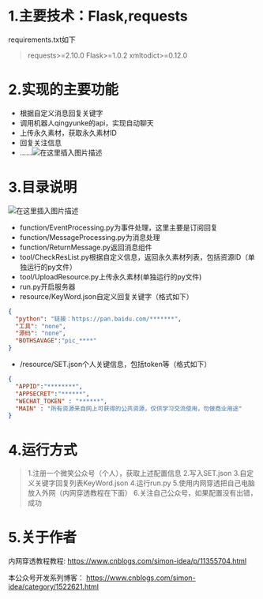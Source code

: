 
# 1.主要技术：Flask,requests

 requirements.txt如下
>requests>=2.10.0
Flask>=1.0.2
xmltodict>=0.12.0

# 2.实现的主要功能
- 根据自定义消息回复关键字
- 调用机器人qingyunke的api，实现自动聊天
- 上传永久素材，获取永久素材ID
- 回复关注信息
- ......![在这里插入图片描述](http://mmbiz.qpic.cn/mmbiz_png/f7PI7yfia3SeB52ACgSJtN24iccuN2hXm02f8UZrhXdA8jF2zP2hUWNwM6Lzibky9gTicERVCkbQiaDICavUttAXib5A/0)
# 3.目录说明
![在这里插入图片描述](https://img-blog.csdnimg.cn/20190822224936896.png?x-oss-process=image/watermark,type_ZmFuZ3poZW5naGVpdGk,shadow_10,text_aHR0cHM6Ly9ibG9nLmNzZG4ubmV0L3FxXzI2NjI0MzI5,size_16,color_FFFFFF,t_70)
- function/EventProcessing.py为事件处理，这里主要是订阅回复
- function/MessageProcessing.py为消息处理
- function/ReturnMessage.py返回消息组件
- tool/CheckResList.py根据自定义信息，返回永久素材列表，包括资源ID（单独运行的py文件）
- tool/UploadResource.py上传永久素材(单独运行的py文件)
- run.py开启服务器
- resource/KeyWord.json自定义回复关键字（格式如下）
```json
{
  "python": "链接：https://pan.baidu.com/*******",
  "工具": "none",
  "源码": "none",
  "BOTHSAVAGE":"pic_****"
}
```
- /resource/SET.json个人关键信息，包括token等（格式如下）
```json
{
  "APPID":"********",
  "APPSECRET":"******",
  "WECHAT_TOKEN" : "******",
  "MAIN" : "所有资源来自网上可获得的公共资源，仅供学习交流使用，勿做商业用途"
}
```


# 4.运行方式
>1.注册一个微笑公众号（个人），获取上述配置信息
>2.写入SET.json
>3.自定义关键字回复列表KeyWord.json
>4.运行run.py
>5.使用内网穿透把自己电脑放入外网（内网穿透教程在下面）
>6.关注自己公众号，如果配置没有出错，成功

# 5.关于作者
内网穿透教程教程:
https://www.cnblogs.com/simon-idea/p/11355704.html

本公众号开发系列博客：
https://www.cnblogs.com/simon-idea/category/1522621.html


